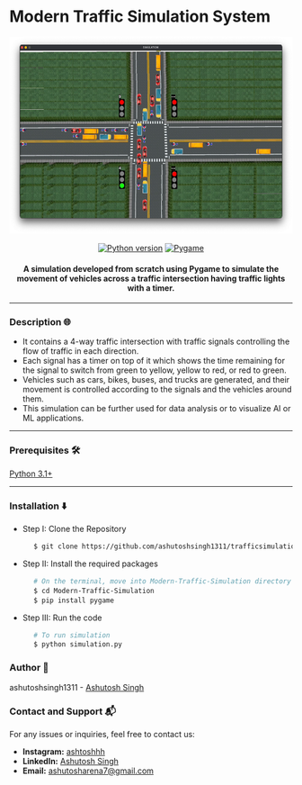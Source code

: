 # Modern Traffic Simulation System
<p align="center">
 <img height=350px src="./simulation-output.png" alt="Simulation output">
</p>



<div align="center">

[![Python version](https://img.shields.io/badge/python-3.1+-blue.svg)](https://www.python.org/downloads/)
[![Pygame](https://img.shields.io/badge/Pygame-2.5.2-blue.svg)](https://www.pygame.org/)




<h4>A simulation developed from scratch using Pygame to simulate the movement of vehicles across a traffic intersection having traffic lights with a timer.</h4>

</div>

-----------------------------------------
### Description 🌐

* It contains a 4-way traffic intersection with traffic signals controlling the flow of traffic in each direction. 
* Each signal has a timer on top of it which shows the time remaining for the signal to switch from green to yellow, yellow to red, or red to green. 
* Vehicles such as cars, bikes, buses, and trucks are generated, and their movement is controlled according to the signals and the vehicles around them. 
* This simulation can be further used for data analysis or to visualize AI or ML applications. 

------------------------------------------
### Prerequisites 🛠️

[Python 3.1+](https://www.python.org/downloads/)

------------------------------------------
### Installation ⬇️

 * Step I: Clone the Repository
```sh
      $ git clone https://github.com/ashutoshsingh1311/trafficsimulation
```
  * Step II: Install the required packages
```sh
      # On the terminal, move into Modern-Traffic-Simulation directory
      $ cd Modern-Traffic-Simulation
      $ pip install pygame
```
* Step III: Run the code
```sh
      # To run simulation
      $ python simulation.py
```
### Author 👤

ashutoshsingh1311 - [Ashutosh Singh](https://github.com/ashutoshsingh1311)

### Contact and Support 📬
For any issues or inquiries, feel free to contact us:

- **Instagram:** [ashtoshhh](https://www.instagram.com/ashtoshhh/)
- **LinkedIn:** [Ashutosh Singh](https://www.linkedin.com/in/ashutosh-singh-16a5b4251/)
- **Email:** ashutosharena7@gmail.com



